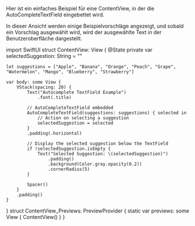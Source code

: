 Hier ist ein einfaches Beispiel für eine ContentView, in der die AutoCompleteTextField eingebettet wird. 

In dieser Ansicht werden einige Beispielvorschläge angezeigt, und sobald ein Vorschlag ausgewählt wird, wird der ausgewählte Text in der Benutzeroberfläche dargestellt.

import SwiftUI
struct ContentView: View {
    @State private var selectedSuggestion: String = ""
    
    let suggestions = ["Apple", "Banana", "Orange", "Peach", "Grape", "Watermelon", "Mango", "Blueberry", "Strawberry"]
    
    var body: some View {
        VStack(spacing: 20) {
            Text("Autocomplete TextField Example")
                .font(.title)
            
            // AutoCompleteTextField embedded
            AutoCompleteTextField(suggestions: suggestions) { selected in
                // Action on selecting a suggestion
                selectedSuggestion = selected
            }
            .padding(.horizontal)
            
            // Display the selected suggestion below the TextField
            if !selectedSuggestion.isEmpty {
                Text("Selected Suggestion: \(selectedSuggestion)")
                    .padding()
                    .background(Color.gray.opacity(0.2))
                    .cornerRadius(5)
            }
            
            Spacer()
        }
        .padding()
    }
}
struct ContentView_Previews: PreviewProvider {
    static var previews: some View {
        ContentView()
    }
}
